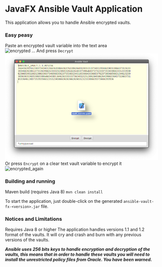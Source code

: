# JavaFX Ansible Vault Application

This application allows you to handle Ansible encrypted vaults.

### Easy peasy

Paste an encrypted vault variable into the text area   
![encrypted](site/images/decrypterd_vault.png)
... And press `Decrypt`   
![decrypted](site/images/encrypted_vault.png)
Or press `Encrypt` on a clear text vault variable to encrypt it   
![encrypted_again](site/images/decrypterd_vault.png)

### Building and running

Maven build (requires Java 8) `mvn clean install`

To start the application, just double-click on the generated `ansible-vault-fx-<version>.jar` file.
    
### Notices and Limitations
Requires Java 8 or higher
The application handles versions 1.1 and 1.2 format of the vaults. It will cry and crash and burn with any previous versions of the vaults.

_**Ansible uses 256 bits keys to handle encryption and decryption of the vaults, this means that
in order to handle these vaults you will need to install the unrestricted policy files from Oracle.
You have been warned.**_
